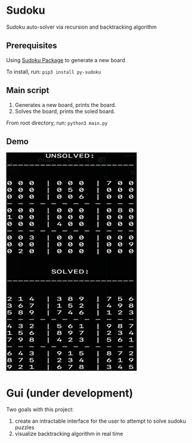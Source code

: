 # Sudoku
Sudoku auto-solver via recursion and backtracking algorithm

## Prerequisites
Using [Sudoku Package](https://pypi.org/project/py-sudoku/) to generate a new board

To install, run:
`pip3 install py-sudoku`

## Main script
1) Generates a new board, prints the board.
2) Solves the board, prints the soled board.

From root directory, run:
`python3 main.py`
## Demo
<img src="https://github.com/alecgrater/Sudoku/blob/master/screenshot.png" width="350" height="585.11"></img>

# Gui (under development)

Two goals with this project:
1. create an intractable interface for the user to attempt to solve sudoku puzzles
2. visualize backtracking algorithm in real time

